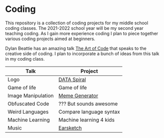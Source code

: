 # Coding

This repository is a collection of coding projects for my middle school coding classes. The 2021-2022 school year will be my second year teaching coding. As I gain more experience coding I plan to piece together various coding projects aimed at beginners. 


Dylan Beattie has an amazing talk [The Art of Code](https://youtu.be/6avJHaC3C2U) that speaks to the creative side of coding. I plan to incorporate a bunch of ideas from this talk in my coding class.

| Talk               | Project                                             |
|--------------------|-----------------------------------------------------|
| Logo               | [DATA Spiral](coding-projects/Data-Spiral)          |
| Game of life       | Game of life                                        |
| Image Manipulation | [Meme Generator](coding-projects/meme_generator.md) |
| Obfuscated Code    | ??? But sounds awesome                              |
| Weird Languages    | Compare language syntax                             |
| Machine Learning   | Machine learning 4 kids                             |
| Music              | [Earsketch](coding-projects/Earscketch)             |

